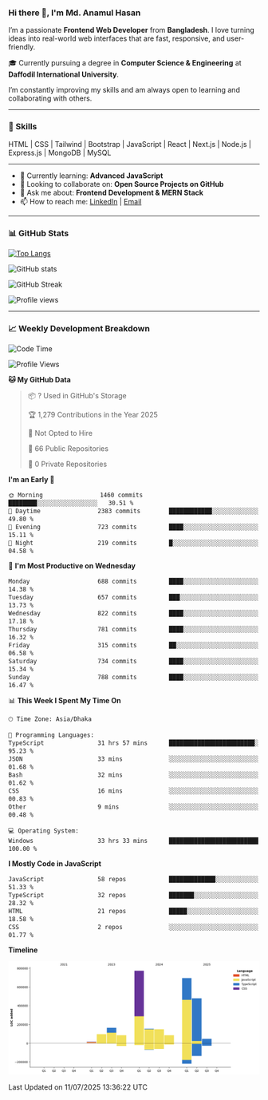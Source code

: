 ### Hi there 👋, I'm Md. Anamul Hasan

I’m a passionate **Frontend Web Developer** from **Bangladesh**. I love turning ideas into real-world web interfaces that are fast, responsive, and user-friendly.

🎓 Currently pursuing a degree in **Computer Science & Engineering** at **Daffodil International University**.

I’m constantly improving my skills and am always open to learning and collaborating with others.

---

### 🚀 Skills
HTML | CSS | Tailwind | Bootstrap | JavaScript | React | Next.js | Node.js | Express.js | MongoDB | MySQL 

---

- 🌱 Currently learning: **Advanced JavaScript**
- 👯 Looking to collaborate on: **Open Source Projects on GitHub**
- 💬 Ask me about: **Frontend Development & MERN Stack**
- 📫 How to reach me: [LinkedIn](https://www.linkedin.com/in/mdanamulhasan201) | [Email](mailto:anamulhasan3625@gmail.com)

---

### 📊 GitHub Stats

[![Top Langs](https://github-readme-stats.vercel.app/api/top-langs/?username=mdanamulhasan201&layout=compact)](https://github.com/anuraghazra/github-readme-stats)

![GitHub stats](https://github-readme-stats.vercel.app/api?username=mdanamulhasan201&show_icons=true&count_private=true&theme=tokyonight)

![GitHub Streak](https://streak-stats.demolab.com?user=mdanamulhasan201&theme=tokyonight)

![Profile views](https://gpvc.arturio.dev/mdanamulhasan201)

---

### 📈 Weekly Development Breakdown

<!--START_SECTION:waka-->
![Code Time](http://img.shields.io/badge/Code%20Time-414%20hrs%2012%20mins-blue)

![Profile Views](http://img.shields.io/badge/Profile%20Views-1-blue)

**🐱 My GitHub Data** 

> 📦 ? Used in GitHub's Storage 
 > 
> 🏆 1,279 Contributions in the Year 2025
 > 
> 🚫 Not Opted to Hire
 > 
> 📜 66 Public Repositories 
 > 
> 🔑 0 Private Repositories 
 > 
**I'm an Early 🐤** 

```text
🌞 Morning                1460 commits        ████████░░░░░░░░░░░░░░░░░   30.51 % 
🌆 Daytime                2383 commits        ████████████░░░░░░░░░░░░░   49.80 % 
🌃 Evening                723 commits         ████░░░░░░░░░░░░░░░░░░░░░   15.11 % 
🌙 Night                  219 commits         █░░░░░░░░░░░░░░░░░░░░░░░░   04.58 % 
```
📅 **I'm Most Productive on Wednesday** 

```text
Monday                   688 commits         ████░░░░░░░░░░░░░░░░░░░░░   14.38 % 
Tuesday                  657 commits         ███░░░░░░░░░░░░░░░░░░░░░░   13.73 % 
Wednesday                822 commits         ████░░░░░░░░░░░░░░░░░░░░░   17.18 % 
Thursday                 781 commits         ████░░░░░░░░░░░░░░░░░░░░░   16.32 % 
Friday                   315 commits         ██░░░░░░░░░░░░░░░░░░░░░░░   06.58 % 
Saturday                 734 commits         ████░░░░░░░░░░░░░░░░░░░░░   15.34 % 
Sunday                   788 commits         ████░░░░░░░░░░░░░░░░░░░░░   16.47 % 
```


📊 **This Week I Spent My Time On** 

```text
🕑︎ Time Zone: Asia/Dhaka

💬 Programming Languages: 
TypeScript               31 hrs 57 mins      ████████████████████████░   95.23 % 
JSON                     33 mins             ░░░░░░░░░░░░░░░░░░░░░░░░░   01.68 % 
Bash                     32 mins             ░░░░░░░░░░░░░░░░░░░░░░░░░   01.62 % 
CSS                      16 mins             ░░░░░░░░░░░░░░░░░░░░░░░░░   00.83 % 
Other                    9 mins              ░░░░░░░░░░░░░░░░░░░░░░░░░   00.48 % 

💻 Operating System: 
Windows                  33 hrs 33 mins      █████████████████████████   100.00 % 
```

**I Mostly Code in JavaScript** 

```text
JavaScript               58 repos            █████████████░░░░░░░░░░░░   51.33 % 
TypeScript               32 repos            ███████░░░░░░░░░░░░░░░░░░   28.32 % 
HTML                     21 repos            █████░░░░░░░░░░░░░░░░░░░░   18.58 % 
CSS                      2 repos             ░░░░░░░░░░░░░░░░░░░░░░░░░   01.77 % 
```



**Timeline**

![Lines of Code chart](https://raw.githubusercontent.com/mdanamulhasan201/mdanamulhasan201/main/assets/bar_graph.png)


 Last Updated on 11/07/2025 13:36:22 UTC
<!--END_SECTION:waka-->
